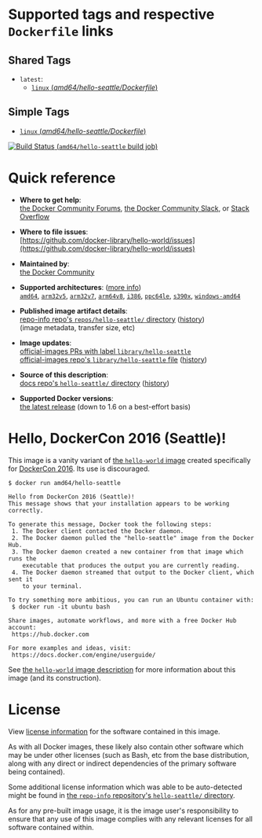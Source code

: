 <!--

********************************************************************************

WARNING:

    DO NOT EDIT "hello-seattle/README.md"

    IT IS AUTO-GENERATED

    (from the other files in "hello-seattle/" combined with a set of templates)

********************************************************************************

-->

# Supported tags and respective `Dockerfile` links

## Shared Tags

-	`latest`:
	-	[`linux` (*amd64/hello-seattle/Dockerfile*)](https://github.com/docker-library/hello-world/blob/7d0ee592e4ed60e2da9d59331e16ecdcadc1ed87/amd64/hello-seattle/Dockerfile)

## Simple Tags

-	[`linux` (*amd64/hello-seattle/Dockerfile*)](https://github.com/docker-library/hello-world/blob/7d0ee592e4ed60e2da9d59331e16ecdcadc1ed87/amd64/hello-seattle/Dockerfile)

[![Build Status](https://doi-janky.infosiftr.net/job/multiarch/job/amd64/job/hello-seattle/badge/icon) (`amd64/hello-seattle` build job)](https://doi-janky.infosiftr.net/job/multiarch/job/amd64/job/hello-seattle/)

# Quick reference

-	**Where to get help**:  
	[the Docker Community Forums](https://forums.docker.com/), [the Docker Community Slack](https://blog.docker.com/2016/11/introducing-docker-community-directory-docker-community-slack/), or [Stack Overflow](https://stackoverflow.com/search?tab=newest&q=docker)

-	**Where to file issues**:  
	[https://github.com/docker-library/hello-world/issues](https://github.com/docker-library/hello-world/issues)

-	**Maintained by**:  
	[the Docker Community](https://github.com/docker-library/hello-world)

-	**Supported architectures**: ([more info](https://github.com/docker-library/official-images#architectures-other-than-amd64))  
	[`amd64`](https://hub.docker.com/r/amd64/hello-seattle/), [`arm32v5`](https://hub.docker.com/r/arm32v5/hello-seattle/), [`arm32v7`](https://hub.docker.com/r/arm32v7/hello-seattle/), [`arm64v8`](https://hub.docker.com/r/arm64v8/hello-seattle/), [`i386`](https://hub.docker.com/r/i386/hello-seattle/), [`ppc64le`](https://hub.docker.com/r/ppc64le/hello-seattle/), [`s390x`](https://hub.docker.com/r/s390x/hello-seattle/), [`windows-amd64`](https://hub.docker.com/r/winamd64/hello-seattle/)

-	**Published image artifact details**:  
	[repo-info repo's `repos/hello-seattle/` directory](https://github.com/docker-library/repo-info/blob/master/repos/hello-seattle) ([history](https://github.com/docker-library/repo-info/commits/master/repos/hello-seattle))  
	(image metadata, transfer size, etc)

-	**Image updates**:  
	[official-images PRs with label `library/hello-seattle`](https://github.com/docker-library/official-images/pulls?q=label%3Alibrary%2Fhello-seattle)  
	[official-images repo's `library/hello-seattle` file](https://github.com/docker-library/official-images/blob/master/library/hello-seattle) ([history](https://github.com/docker-library/official-images/commits/master/library/hello-seattle))

-	**Source of this description**:  
	[docs repo's `hello-seattle/` directory](https://github.com/docker-library/docs/tree/master/hello-seattle) ([history](https://github.com/docker-library/docs/commits/master/hello-seattle))

-	**Supported Docker versions**:  
	[the latest release](https://github.com/docker/docker-ce/releases/latest) (down to 1.6 on a best-effort basis)

# Hello, DockerCon 2016 (Seattle)!

This image is a vanity variant of [the `hello-world` image](https://hub.docker.com/_/hello-world/) created specifically for [DockerCon 2016](http://2016.dockercon.com/). Its use is discouraged.

```console
$ docker run amd64/hello-seattle

Hello from DockerCon 2016 (Seattle)!
This message shows that your installation appears to be working correctly.

To generate this message, Docker took the following steps:
 1. The Docker client contacted the Docker daemon.
 2. The Docker daemon pulled the "hello-seattle" image from the Docker Hub.
 3. The Docker daemon created a new container from that image which runs the
    executable that produces the output you are currently reading.
 4. The Docker daemon streamed that output to the Docker client, which sent it
    to your terminal.

To try something more ambitious, you can run an Ubuntu container with:
 $ docker run -it ubuntu bash

Share images, automate workflows, and more with a free Docker Hub account:
 https://hub.docker.com

For more examples and ideas, visit:
 https://docs.docker.com/engine/userguide/

```

See [the `hello-world` image description](https://hub.docker.com/_/hello-world/) for more information about this image (and its construction).

# License

View [license information](https://github.com/docker-library/hello-world/blob/master/LICENSE) for the software contained in this image.

As with all Docker images, these likely also contain other software which may be under other licenses (such as Bash, etc from the base distribution, along with any direct or indirect dependencies of the primary software being contained).

Some additional license information which was able to be auto-detected might be found in [the `repo-info` repository's `hello-seattle/` directory](https://github.com/docker-library/repo-info/tree/master/repos/hello-seattle).

As for any pre-built image usage, it is the image user's responsibility to ensure that any use of this image complies with any relevant licenses for all software contained within.

